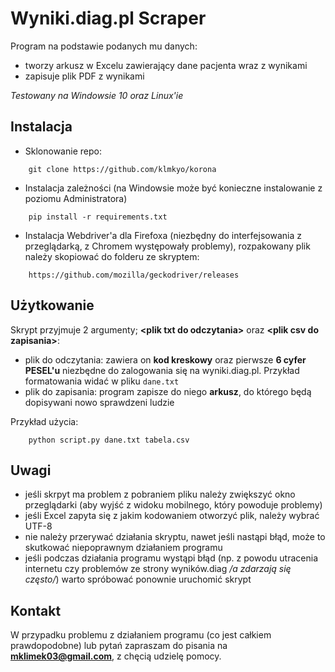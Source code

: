 # Wyniki.diag.pl Scraper
Program na podstawie podanych mu danych:
- tworzy arkusz w Excelu zawierający dane pacjenta wraz z wynikami
- zapisuje plik PDF z wynikami

*Testowany na Windowsie 10 oraz Linux'ie*

## Instalacja
- Sklonowanie repo:
```
    git clone https://github.com/klmkyo/korona
```
- Instalacja zależności (na Windowsie może być konieczne instalowanie z poziomu Administratora)
```
    pip install -r requirements.txt
```
- Instalacja Webdriver'a dla Firefoxa (niezbędny do interfejsowania z przeglądarką, z Chromem występowały problemy), rozpakowany plik należy skopiować do folderu ze skryptem:
```
    https://github.com/mozilla/geckodriver/releases
```

## Użytkowanie
Skrypt przyjmuje 2 argumenty; **\<plik txt do odczytania\>** oraz **\<plik csv do zapisania\>**:
- plik do odczytania: zawiera on **kod kreskowy** oraz pierwsze **6 cyfer PESEL'u** niezbędne do zalogowania się na wyniki.diag.pl. Przykład formatowania widać w pliku ```dane.txt```
- plik do zapisania: program zapisze do niego **arkusz**, do którego będą dopisywani nowo sprawdzeni ludzie

Przykład użycia:
```
    python script.py dane.txt tabela.csv
```

## Uwagi
- jeśli skrpyt ma problem z pobraniem pliku należy zwiększyć okno przeglądarki (aby wyjść z widoku mobilnego, który powoduje problemy)
- jeśli Excel zapyta się z jakim kodowaniem otworzyć plik, należy wybrać UTF-8
- nie należy przerywać działania skryptu, nawet jeśli nastąpi błąd, może to skutkować niepoprawnym działaniem programu
- jeśli podczas działania programu wystąpi błąd (np. z powodu utracenia internetu czy problemów ze strony wyników.diag */a zdarzają się często/*) warto spróbować ponownie uruchomić skrypt

## Kontakt
W przypadku problemu z działaniem programu (co jest całkiem prawdopodobne) lub pytań zapraszam do pisania na **mklimek03@gmail.com**, z chęcią udzielę pomocy.